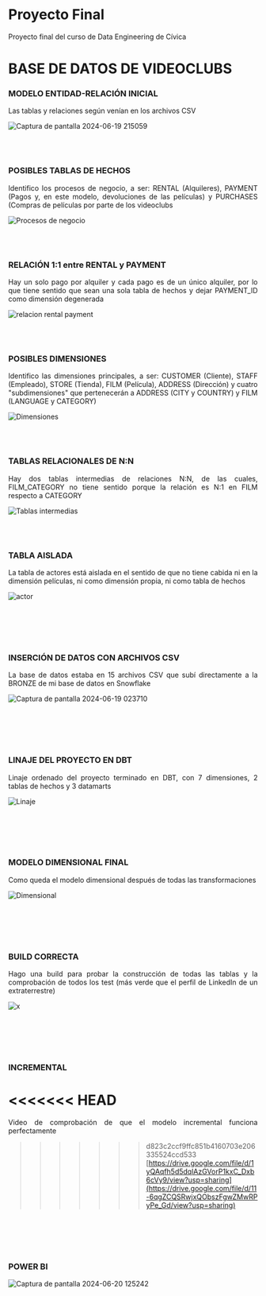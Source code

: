 # Proyecto Final
Proyecto final del curso de Data Engineering de Cívica

<h1>BASE DE DATOS DE VIDEOCLUBS</h1>

<h3>MODELO ENTIDAD-RELACIÓN INICIAL</h3>

<p style="text-align: justify;">Las tablas y relaciones según venían en los archivos CSV</p>

![Captura de pantalla 2024-06-19 215059](https://github.com/JaviCivica20/Proyecto-Final/assets/170645442/b6254e72-5f2b-4e54-8a41-5a131376e1fe)

<br><br>

<h3>POSIBLES TABLAS DE HECHOS</h3>

<p style="text-align: justify;">Identifico los procesos de negocio, a ser: RENTAL (Alquileres), PAYMENT (Pagos y, en este modelo, devoluciones de las películas) y PURCHASES (Compras de películas por parte de los videoclubs</p>

![Procesos de negocio](https://github.com/JaviCivica20/Proyecto-Final/assets/170645442/5922ac32-9828-464c-bbd9-22811168c508)

<br><br>

<h3>RELACIÓN 1:1 entre RENTAL y PAYMENT</h3>

<p style="text-align: justify;">Hay un solo pago por alquiler y cada pago es de un único alquiler, por lo que tiene sentido que sean una sola tabla de hechos y dejar PAYMENT_ID como dimensión degenerada</p>

![relacion rental payment](https://github.com/JaviCivica20/Proyecto-Final/assets/170645442/6ebc4f12-a795-4dbe-b6a6-5823c8139062)

<br><br>

<h3>POSIBLES DIMENSIONES</h3>

<p style="text-align: justify;">Identifico las dimensiones principales, a ser: CUSTOMER (Cliente), STAFF (Empleado), STORE (Tienda), FILM (Película), ADDRESS (Dirección) y cuatro "subdimensiones" que pertenecerán a ADDRESS (CITY y COUNTRY) y FILM (LANGUAGE y CATEGORY)</p>

![Dimensiones](https://github.com/JaviCivica20/Proyecto-Final/assets/170645442/85c7ca15-0052-42d8-b2d5-c3b536383836)

<br><br>

<h3>TABLAS RELACIONALES DE N:N</h3>

<p style="text-align: justify;">Hay dos tablas intermedias de relaciones N:N, de las cuales, FILM_CATEGORY no tiene sentido porque la relación es N:1 en FILM respecto a CATEGORY</p>

![Tablas intermedias](https://github.com/JaviCivica20/Proyecto-Final/assets/170645442/fbb7d8d9-7730-4158-b4e9-c4fd8664b34c)

<br><br>

<h3>TABLA AISLADA</h3>

<p style="text-align: justify;">La tabla de actores está aislada en el sentido de que no tiene cabida ni en la dimensión películas, ni como dimensión propia, ni como tabla de hechos</p>

![actor](https://github.com/JaviCivica20/Proyecto-Final/assets/170645442/88802822-aa55-47ec-b591-fb22d3c03b59)

<br><br>
<br><br>

<h3>INSERCIÓN DE DATOS CON ARCHIVOS CSV</h3>

<p style="text-align: justify;">La base de datos estaba en 15 archivos CSV que subí directamente a la BRONZE de mi base de datos en Snowflake</p>

![Captura de pantalla 2024-06-19 023710](https://github.com/JaviCivica20/Proyecto-Final/assets/170645442/d3176289-1af1-4184-87f8-c116e6f9c382)

<br><br>
<br><br>

<h3>LINAJE DEL PROYECTO EN DBT</h3>

<p style="text-align: justify;">Linaje ordenado del proyecto terminado en DBT, con 7 dimensiones, 2 tablas de hechos y 3 datamarts</p>

![Linaje](https://github.com/JaviCivica20/Proyecto-Final/assets/170645442/226c3886-8a08-4a4e-afaf-35bfb6ee0bd4)

<br><br>
<br><br>

<h3>MODELO DIMENSIONAL FINAL</h3>

<p style="text-align: justify;">Como queda el modelo dimensional después de todas las transformaciones</p>

![Dimensional](https://github.com/JaviCivica20/Proyecto-Final/assets/170645442/352676f9-d2e4-443b-82c3-caf3f18d2692)

<br><br>
<br><br>

<h3>BUILD CORRECTA</h3>

<p style="text-align: justify;">Hago una build para probar la construcción de todas las tablas y la comprobación de todos los test (más verde que el perfil de LinkedIn de un extraterrestre)</p>

![x](https://github.com/JaviCivica20/Proyecto-Final/assets/170645442/2842c0e9-4444-4349-a0c6-0357db5fa6c0)

<br><br>
<br><br>

<h3>INCREMENTAL</h3>

<<<<<<< HEAD
=======
<p style="text-align: justify;">Video de comprobación de que el modelo incremental funciona perfectamente</p>

>>>>>>> d823c2ccf9ffc851b4160703e206335524ccd533
[https://drive.google.com/file/d/1yQAqfh5d5dqlAzGVorP1kxC_Dxb6cVy9/view?usp=sharing](https://drive.google.com/file/d/11-6qgZCQSRwjxQObszFgwZMwRPyPe_Gd/view?usp=sharing)

<br><br>
<br><br>

<h3>POWER BI</h3>

![Captura de pantalla 2024-06-20 125242](https://github.com/JaviCivica20/Proyecto-Final/assets/170645442/1d05c9d4-6672-42e0-a9c6-4b03a9748da1)

